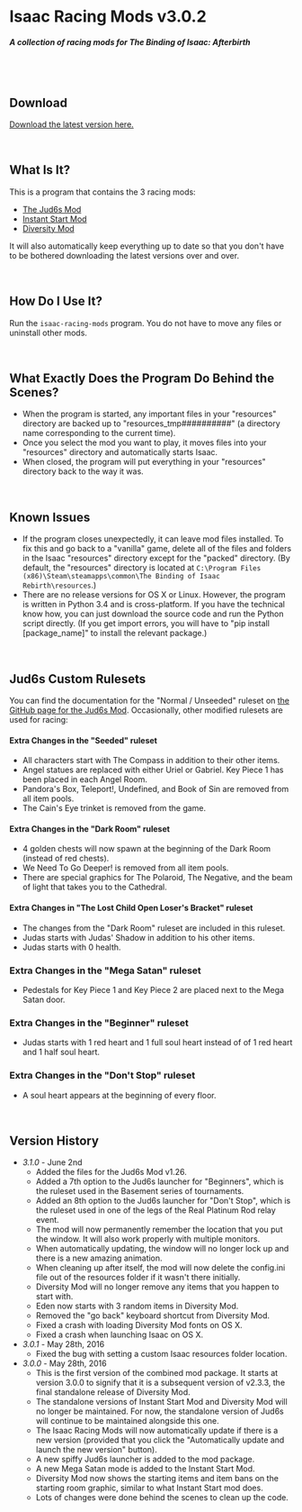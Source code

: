 # Isaac Racing Mods v3.0.2
##### A collection of racing mods for The Binding of Isaac: Afterbirth

<br /><br />

## Download

[Download the latest version here.](https://github.com/Zamiell/isaac-racing-mods/releases/)

<br />

## What Is It?

This is a program that contains the 3 racing mods:
* [The Jud6s Mod](https://github.com/Zamiell/jud6s)
* [Instant Start Mod](https://github.com/Zamiell/isaac-racing-mods/README-instant-start-mod.md)
* [Diversity Mod](https://github.com/Zamiell/isaac-racing-mods/README-diversity-mod.md)

It will also automatically keep everything up to date so that you don't have to be bothered downloading the latest versions over and over.

<br />

## How Do I Use It?

Run the `isaac-racing-mods` program. You do not have to move any files or uninstall other mods.

<br />

## What Exactly Does the Program Do Behind the Scenes?

* When the program is started, any important files in your "resources" directory are backed up to "resources_tmp##########" (a directory name corresponding to the current time).
* Once you select the mod you want to play, it moves files into your "resources" directory and automatically starts Isaac.
* When closed, the program will put everything in your "resources" directory back to the way it was.

<br />

## Known Issues

* If the program closes unexpectedly, it can leave mod files installed. To fix this and go back to a "vanilla" game, delete all of the files and folders in the Isaac "resources" directory except for the "packed" directory. (By default, the "resources" directory is located at `C:\Program Files (x86)\Steam\steamapps\common\The Binding of Isaac Rebirth\resources`.)
* There are no release versions for OS X or Linux. However, the program is written in Python 3.4 and is cross-platform. If you have the technical know how, you can just download the source code and run the Python script directly. (If you get import errors, you will have to "pip install [package_name]" to install the relevant package.)

<br />

## Jud6s Custom Rulesets

You can find the documentation for the "Normal / Unseeded" ruleset on [the GitHub page for the Jud6s Mod](https://github.com/Zamiell/jud6s). Occasionally, other modified rulesets are used for racing:

#### Extra Changes in the "Seeded" ruleset
* All characters start with The Compass in addition to their other items.
* Angel statues are replaced with either Uriel or Gabriel. Key Piece 1 has been placed in each Angel Room.
* Pandora's Box, Teleport!, Undefined, and Book of Sin are removed from all item pools.
* The Cain's Eye trinket is removed from the game.

#### Extra Changes in the "Dark Room" ruleset
* 4 golden chests will now spawn at the beginning of the Dark Room (instead of red chests).
* We Need To Go Deeper! is removed from all item pools.
* There are special graphics for The Polaroid, The Negative, and the beam of light that takes you to the Cathedral.

#### Extra Changes in "The Lost Child Open Loser's Bracket" ruleset
* The changes from the "Dark Room" ruleset are included in this ruleset.
* Judas starts with Judas' Shadow in addition to his other items.
* Judas starts with 0 health.

### Extra Changes in the "Mega Satan" ruleset
* Pedestals for Key Piece 1 and Key Piece 2 are placed next to the Mega Satan door.

### Extra Changes in the "Beginner" ruleset
* Judas starts with 1 red heart and 1 full soul heart instead of of 1 red heart and 1 half soul heart.

### Extra Changes in the "Don't Stop" ruleset
* A soul heart appears at the beginning of every floor.

<br />

## Version History

* *3.1.0* - June 2nd
  * Added the files for the Jud6s Mod v1.26.
  * Added a 7th option to the Jud6s launcher for "Beginners", which is the ruleset used in the Basement series of tournaments.
  * Added an 8th option to the Jud6s launcher for "Don't Stop", which is the ruleset used in one of the legs of the Real Platinum Rod relay event.
  * The mod will now permanently remember the location that you put the window. It will also work properly with multiple monitors.
  * When automatically updating, the window will no longer lock up and there is a new amazing animation.
  * When cleaning up after itself, the mod will now delete the config.ini file out of the resources folder if it wasn't there initially.
  * Diversity Mod will no longer remove any items that you happen to start with.
  * Eden now starts with 3 random items in Diversity Mod.
  * Removed the "go back" keyboard shortcut from Diversity Mod.
  * Fixed a crash with loading Diversity Mod fonts on OS X.
  * Fixed a crash when launching Isaac on OS X.
* *3.0.1* - May 28th, 2016
  * Fixed the bug with setting a custom Isaac resources folder location.
* *3.0.0* - May 28th, 2016
  * This is the first version of the combined mod package. It starts at version 3.0.0 to signify that it is a subsequent version of v2.3.3, the final standalone release of Diversity Mod.
  * The standalone versions of Instant Start Mod and Diversity Mod will no longer be maintained. For now, the standalone version of Jud6s will continue to be maintained alongside this one.
  * The Isaac Racing Mods will now automatically update if there is a new version (provided that you click the "Automatically update and launch the new version" button).
  * A new spiffy Jud6s launcher is added to the mod package.
  * A new Mega Satan mode is added to the Instant Start Mod.
  * Diversity Mod now shows the starting items and item bans on the starting room graphic, similar to what Instant Start mod does.
  * Lots of changes were done behind the scenes to clean up the code.
